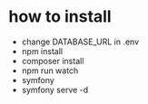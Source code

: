 # how to install

- change DATABASE_URL in .env
- npm install
- composer install
- npm run watch
- symfony 
- symfony serve -d


